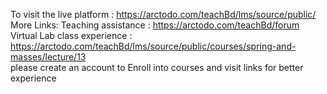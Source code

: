 To visit the live platform : https://arctodo.com/teachBd/lms/source/public/ <br>
More Links: 
Teaching assistance : https://arctodo.com/teachBd/forum <br>
Virtual Lab class experience : https://arctodo.com/teachBd/lms/source/public/courses/spring-and-masses/lecture/13 <br>
please create an account to Enroll into courses and visit links for better experience
